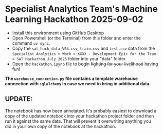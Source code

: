 # Specialist Analytics Team's Machine Learning Hackathon 2025-09-02

- Install this environment using GitHub Desktop
- Open Powershell (or the Terminal) from this folder and enter the command `uv sync`.
- Copy the `sat_hack_data_V04.csv`, `train.csv` and `test.csv` data from the `Specialist Analytics > Work > XXXX - Development Epic for the Team > SAT Hackathon July 2025` folder into your "data" folder.
- Open the `hackathon.ipynb` file to begin ~~fighting for your livelihood~~ having fun!

**The `warehouse_connection.py` file contains a template warehouse connection with `sqlalchemy` in case we need to bring in additional data.**

## UPDATE:

The notebook has now been annotated. It's probably easiest to download a copy of the updated notebook into your hackathon project folder and then run it against the same data. That will prevent it overwriting anything you did in your own copy of the notebook at the hackathon.
